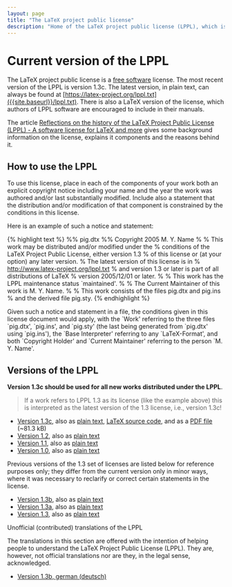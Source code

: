 ```yaml
---
layout: page
title: "The LaTeX project public license"
description: "Home of the LaTeX project public license (LPPL), which is a free software license. How to use LPPL, versions of LPPL."
---
```


# Current version of the LPPL

The LaTeX project public license is a [free software](https://www.debian.org/intro/free) license. The most recent version of the LPPL is version 1.3c. The latest version, in plain text, can always be found at [https://latex-project.org/lppl.txt]({{site.baseurl}}/lppl.txt). There is also a LaTeX version of the license, which authors of LPPL software are encouraged to include in their manuals.

The article <a href="{{site.baseurl}}/publications/2011-FMi-TUB-tb100mittbach-lppl-history.pdf" target="_blank" onclick="vgwPixelCall('47fddd07482e43119a3460a269650aa8');">Reflections on the history of the LaTeX Project Public License (LPPL) - A software license for LaTeX and more</a> gives some background information on the license, explains it components and the reasons behind it.

## How to use the LPPL

To use this license, place in each of the components of your work both an explicit copyright notice including your name and the year the work was authored and/or last substantially modified. Include also a statement that the distribution and/or modification of that component is constrained by the conditions in this license.

Here is an example of such a notice and statement: 

{% highlight text %}
%% pig.dtx
%% Copyright 2005 M. Y. Name
%
% This work may be distributed and/or modified under the
% conditions of the LaTeX Project Public License, either version 1.3
% of this license or (at your option) any later version.
% The latest version of this license is in
%   http://www.latex-project.org/lppl.txt
% and version 1.3 or later is part of all distributions of LaTeX
% version 2005/12/01 or later.
%
% This work has the LPPL maintenance status `maintained'.
% 
% The Current Maintainer of this work is M. Y. Name.
%
% This work consists of the files pig.dtx and pig.ins
% and the derived file pig.sty.
{% endhighlight %}

Given such a notice and statement in a file, the conditions given in this license document would apply, with the \`Work' referring to the three files \`pig.dtx', \`pig.ins', and \`pig.sty' (the last being generated from \`pig.dtx' using \`pig.ins'), the \`Base Interpreter' referring to any \`LaTeX-Format', and both \`Copyright Holder' and \`Current Maintainer' referring to the person `M. Y. Name'.

## Versions of the LPPL

**Version 1.3c should be used for all new works distributed under the LPPL**.

> If a work refers to LPPL 1.3 as its license (like the example above)
> this is interpreted as the latest version of the 1.3 license, i.e.,
> version 1.3c!

+ [Version 1.3c](lppl-1-3c/), also as [plain text](lppl-1-3c.txt), [LaTeX source code](lppl-1-3c.tex), and as a [PDF file](lppl-1-3c.pdf) (~81.3 kB)
+ [Version 1.2](lppl-1-2/), also as [plain text](lppl-1-2.txt)
+ [Version 1.1](lppl-1-1/), also as [plain text](lppl-1-1.txt)
+ [Version 1.0](lppl-1-0/), also as [plain text](lppl-1-0.txt)

Previous versions of the 1.3 set of licenses are listed below for reference purposes only; they differ from the current version only in minor ways, where it was necessary to reclarify or correct certain statements in the license. 

+ [Version 1.3b](lppl-1-3b/), also as [plain text](lppl-1-3b.txt)
+ [Version 1.3a](lppl-1-3a/), also as [plain text](lppl-1-3a.txt)
+ [Version 1.3](lppl-1-3/), also as [plain text](lppl-1-3.txt)

Unofficial (contributed) translations of the LPPL

The translations in this section are offered with the intention of helping people to understand the LaTeX Project Public License (LPPL). They are, however, not official translations nor are they, in the legal sense, acknowledged.

+ [Version 1.3b, german (deutsch)](lppl-1-3b_de/)
